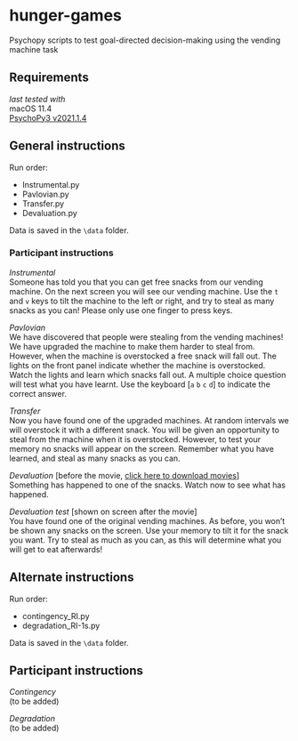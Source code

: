 # hunger-games
Psychopy scripts to test goal-directed decision-making using the vending machine task

## Requirements
_last tested with_  
 macOS 11.4  
[PsychoPy3 v2021.1.4](https://github.com/psychopy/psychopy/releases/tag/2021.1.4)

## General instructions

Run order:  

- Instrumental.py
- Pavlovian.py
- Transfer.py
- Devaluation.py  

Data is saved in the `\data` folder.  

### Participant instructions
_Instrumental_  
Someone has told you that you can get free snacks from our vending machine. On the next screen you will see our vending machine. Use the `t` and `v` keys to tilt the machine to the left or right, and try to steal as many snacks as you can! Please only use one finger to press keys.  

_Pavlovian_  
We have discovered that people were stealing from the vending machines! We have upgraded the machine to make them harder to steal from. However, when the machine is overstocked a free snack will fall out. The lights on the front panel indicate whether the machine is overstocked. Watch the lights and learn which snacks fall out. A multiple choice question will test what you have learnt. Use the keyboard [`a` `b` `c` `d`] to indicate the correct answer.  

_Transfer_  
Now you have found one of the upgraded machines. At random intervals we will overstock it with a different snack. You will be given an opportunity to steal from the machine when it is overstocked. However, to test your memory no snacks will appear on the screen. Remember what you have learned, and steal as many snacks as you can.  

_Devaluation_ [before the movie, [click here to download movies](https://cloudstor.aarnet.edu.au/plus/s/Y8qBChvDs3ZS7Qe)]  
Something has happened to one of the snacks. Watch now to see what has happened.  

_Devaluation test_ [shown on screen after the movie]  
You have found one of the original vending machines. As before, you won’t be shown any snacks on the screen. Use your memory to tilt it for the snack you want.
Try to steal as much as you can, as this will determine what you will get to eat afterwards!


## Alternate instructions  

Run order:  

- contingency_RI.py
- degradation_RI-1s.py  

Data is saved in the `\data` folder.  

## Participant instructions  
_Contingency_  
(to be added)  

_Degradation_  
(to be added)  


